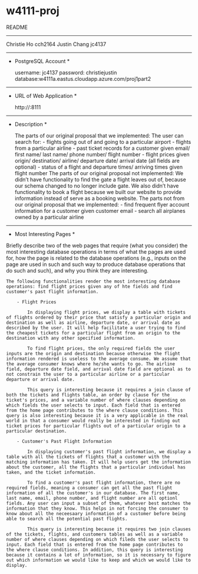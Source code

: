 # w4111-proj
README

************************************************************************************************************************

Christie Ho cch2164
Justin Chang jc4137

************************************************************************************************************************

* PostgreSQL Account *

	username: jc4137
	password: christiejustin
	database:w4111a.eastus.cloudapp.azure.com/proj1part2

************************************************************************************************************************

* URL of Web Application *

	http://<IPADDRESS>:8111

************************************************************************************************************************

* Description *

	The parts of our original proposal that we implemented:
		The user can search for:
			- flights going out of and going to a particular airport
			- flights from a particular airline
			- past ticket records for a customer given email/ first name/ last name/ phone number/ flight number
			- flight prices given origin/ destination/ airline/ departure date/ arrival date (all fields are optional)
			- status of a flight and departure times/ arriving times given flight number
	The parts of our original proposal not implemented:
		We didn’t have functionality to find the gate a flight leaves out of, because our schema changed to no longer include gate. 
		We also didn’t have functionality to book a flight because we built our website to provide information instead of serve as a booking website.
	The parts not from our original proposal that we implemented:
		- find frequent flyer account information for a customer given customer email
		- search all airplanes owned by a particular airline

************************************************************************************************************************

* Most Interesting Pages *

Briefly describe two of the web pages that require (what you consider) the most interesting database operations in terms of what the pages are used for, how the page is related to the database operations (e.g., inputs on the page are used in such and such way to produce database operations that do such and such), and why you think they are interesting.

	The following functionalities render the most interesting database operations: find flight prices given any of hte fields and find customer's past flight information. 

		- Flight Prices

			In displaying flight prices, we display a table with tickets of flights ordered by their price that satisfy a particular origin and destination as well as airline, departure date, or arrival date as described by the user. It will help facilitate a user trying to find the cheapest tickets for a particular flight from an origin to the destination with any other specified information. 

			To find flight prices, the only required fields the user inputs are the origin and destination because otherwise the flight information rendered is useless to the average consume. We assume that the average consumer knows where he/she wants to go. The airline field, departure date field, and arrival date field are optional as to not constrain the user to a particular airline or a particular departure or arrival date.

			This query is interesting because it requires a join clause of both the tickets and flights table, an order by clause for the ticket's prices, and a variable number of where clauses depending on which fields the user selects to input. Each field that is entered from the home page contributes to the where clause conditions. This query is also interesting because it is a very applicable in the real world in that a consumer would really be interested in finding out ticket prices for particular flights out of a particular origin to a particular destination. 

		- Customer's Past Flight Information

			In displaying customer's past flight information, we display a table with all the tickets of flights that a customer with the matching information has taken. It will help users get the information about the customer, all the flights that a particular individual has taken, and the ticket information. 

			To find a customer's past flight information, there are no required fields, meaning a consumer can get all the past flight information of all the customer's in our database. The first name, last name, email, phone number, and flight number are all optionl fields. Any user can input a subset of them, whatever best matches the information that they know. This helps in not forcing the consumer to know about all the neceesaary information of a customer before being able to search all the potential past flights. 

			This query is interesting because it requires two join clauses of the tickets, flights, and customers tables as well as a variable number of where clauses depending on which fileds the user selects to input. Each field that is entered from the home page contributes to the where clause conditions. In addition, this query is interesting because it contains a lot of information, so it is necessary to figure out which information we would like to keep and which we would like to display. 


